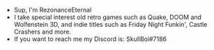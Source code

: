 - Sup, I'm RezonanceEternal
- I take special interest old retro games such as Quake, DOOM and Wolfenstein 3D, and indie titles such as Friday Night Funkin', Castle Crashers and more.
- If you want to reach me my Discord is: SkullBoi#7186
